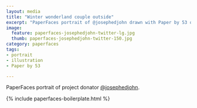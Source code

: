 ```yaml
---
layout: media
title: "Winter wonderland couple outside"
excerpt: "PaperFaces portrait of @josephedjohn drawn with Paper by 53 on an iPad."
image: 
  feature: paperfaces-josephedjohn-twitter-lg.jpg
  thumb: paperfaces-josephedjohn-twitter-150.jpg
category: paperfaces
tags: 
- portrait
- illustration
- Paper by 53

---
```


PaperFaces portrait of project donator [@josephedjohn](http://twitter.com/josephedjohn).

{% include paperfaces-boilerplate.html %}